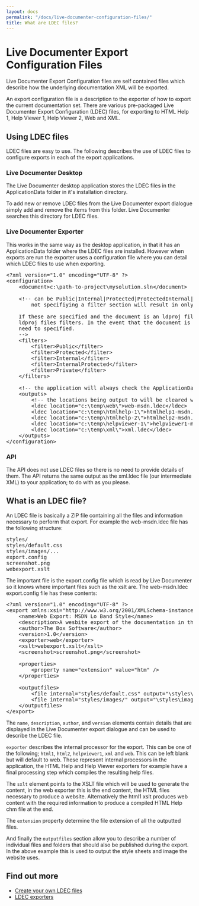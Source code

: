 ```yaml
---
layout: docs
permalink: "/docs/live-documenter-configuration-files/"
title: What are LDEC files?
---
```


# Live Documenter Export Configuration Files

Live Documenter Export Configuration files are self contained files which describe how the underlying documentation
XML will be exported. 

An export configuration file is a description to the exporter of how to export the current documentation set. There are various pre-packaged Live Documenter Export Configuration (LDEC) files, for exporting to HTML Help 1, Help Viewer 1, Help Viewer 2, Web and XML.

##  Using LDEC files
LDEC files are easy to use. The following describes the use of LDEC files to configure exports in each of the export applications.

### Live Documenter Desktop
The Live Documenter desktop application stores the LDEC files in the ApplicationData folder in it's installation directory.

To add new or remove LDEC files from the Live Documenter export dialogue simply add and remove the items from this folder. Live Documenter searches this directory for LDEC files.

### Live Documenter Exporter
This works in the same way as the desktop application, in that it has an ApplicationData folder where the LDEC files are installed. However when exports are run the exporter uses a configuration file where you can detail which LDEC files to use when exporting.

<pre>
&lt;?xml version="1.0" encoding="UTF-8" ?>
&lt;configuration>
    &lt;document>c:\path-to-project\mysolution.sln&lt;/document>

    &lt;!-- can be Public|Internal|Protected|ProtectedInternal|Private only those detailed will be output,
        not specifiying a filter section will result in only the Public members being exported.

    If these are specified and the document is an ldproj file then these will override the
    ldproj files filters. In the event that the document is not an ldprof file these will
    need to specified.
    -->
    &lt;filters>
        &lt;filter>Public&lt;/filter>
        &lt;filter>Protected&lt;/filter>
        &lt;filter>Internal&lt;/filter>
        &lt;filter>InternalProtected&lt;/filter>
        &lt;filter>Private&lt;/filter>
    &lt;/filters>

    &lt;!-- the application will always check the ApplicationData folder for LDEC files -->
    &lt;outputs>
        &lt;!-- the locations being output to will be cleared without warning -->
        &lt;ldec location="c:\temp\web\">web-msdn.ldec&lt;/ldec>
        &lt;ldec location="c:\temp\htmlhelp-1\">htmlhelp1-msdn.ldec&lt;/ldec>
        &lt;ldec location="c:\temp\htmlhelp-2\">htmlhelp2-msdn.ldec&lt;/ldec>
        &lt;ldec location="c:\temp\helpviewer-1\">helpviewer1-msdn.ldec&lt;/ldec>
        &lt;ldec location="c:\temp\xml\">xml.ldec&lt;/ldec>
    &lt;/outputs>
&lt;/configuration>
</pre>

### API
The API does not use LDEC files so there is no need to provide details of them. The API returns the same output as the xml.ldec file (our intermediate XML) to your application; to do with as you please.

## What is an LDEC file?
An LDEC file is basically a ZIP file containing all the files and information necessary to perform that export. For example the web-msdn.ldec file has the following structure:
<pre>
styles/
styles/default.css
styles/images/...
export.config
screenshot.png
webexport.xslt
</pre>

The important file is the export.config file which is read by Live Documenter so it knows where important files such as the xslt are. The web-msdn.ldec export.config file has these contents:

<pre>
&lt;?xml version="1.0" encoding="UTF-8" ?>
&lt;export xmlns:xsi="http://www.w3.org/2001/XMLSchema-instance">
    &lt;name>Web Export: MSDN Lo Band Style&lt;/name>
    &lt;description>A wesbite export of the documentation in the MSDN Lo Band web style.&lt;/description>
    &lt;author>The Box Software&lt/author>
    &lt;version>1.0&lt;/version>
    &lt;exporter>web&lt;/exporter>
    &lt;xslt>webexport.xslt&lt;/xslt>
    &lt;screenshot>screenshot.png&lt;/screenshot>

    &lt;properties>
        &lt;property name="extension" value="htm" />
    &lt;/properties>

    &lt;outputfiles>
        &lt;file internal="styles/default.css" output="\styles\default.css" />
        &lt;file internal="styles/images/" output="\styles\images\" />
    &lt;/outputfiles>
&lt;/export>
</pre>

The <code>name</code>, <code>description</code>, <code>author</code>, and <code>version</code> elements contain details that are displayed in the Live Documenter export dialogue and can be used to describe the LDEC file.

<code>exporter</code> describes the internal processor for the export. This can be one of the following; <code>html1</code>, <code>html2</code>, <code>helpviewer1</code>, <code>xml</code> and <code>web</code>. This can be left blank but will default to web. These represent internal processors in the application, the HTML Help and Help Viewer exporters for example have a final processing step which compiles the resulting help files.

The <code>sxlt</code> element points to the XSLT file which will be used to generate the content, in the web exporter this is the end content, the HTML files necessary to produce a website. Alternatively the html1 xslt produces web content with the required information to produce a compiled HTML Help chm file at the end.

The <code>extension</code> property determine the file extension of all the outputted files.

And finally the <code>outputfiles</code> section allow you to describe a number of individual files and folders that should also be published during the export. In the above example this is used to output the style sheets and image the website uses.

## Find out more
* [Create your own <abbr title="Live Documenter Export Configuration">LDEC</abbr> files](/docs/export/create-own-ldec-file/)
* [<abbr title="Live Documenter Export Configuration">LDEC</abbr> exporters](/docs/export/exporters/)
